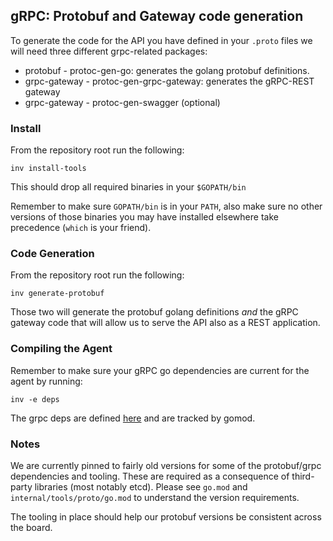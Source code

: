 ## gRPC: Protobuf and Gateway code generation 

To generate the code for the API you have defined in your `.proto`
files we will need three different grpc-related packages: 

- protobuf - protoc-gen-go: generates the golang protobuf definitions.
- grpc-gateway - protoc-gen-grpc-gateway: generates the gRPC-REST gateway  
- grpc-gateway - protoc-gen-swagger (optional)

### Install

From the repository root run the following:
```
inv install-tools
```
This should drop all required binaries in your `$GOPATH/bin`

Remember to make sure `GOPATH/bin` is in your `PATH`, also make
sure no other versions of those binaries you may have installed
elsewhere take precedence (`which` is your friend).

### Code Generation

From the repository root run the following:

```
inv generate-protobuf
```

Those two will generate the protobuf golang definitions _and_ the
gRPC gateway code that will allow us to serve the API also as a 
REST application.


### Compiling the Agent

Remember to make sure your gRPC go dependencies are current for
the agent by running:
```
inv -e deps
```

The grpc deps are defined [here](https://github.com/DataDog/datadog-agent/blob/master/cmd/agent/api/tools.go)
and are tracked by gomod.


### Notes

We are currently pinned to fairly old versions for some of the 
protobuf/grpc dependencies and tooling. These are required as a
consequence of third-party libraries (most notably etcd). Please
see `go.mod` and `internal/tools/proto/go.mod` to understand the
version requirements. 

The tooling in place should help our protobuf versions be consistent
across the board.
